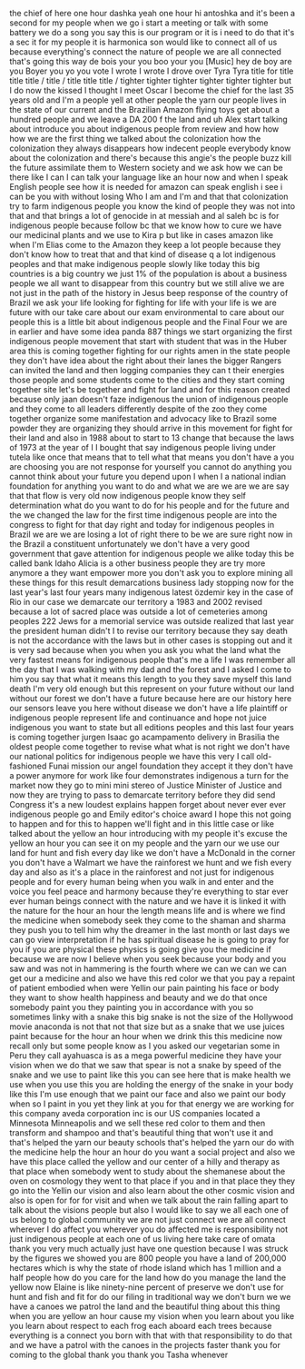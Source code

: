 
the chief of here one hour dashka yeah
one hour hi antoshka and it&#39;s been a
second for my people when we go i start
a meeting or talk with some battery we
do a song you say this is our program or
it is i need to do that it&#39;s a sec it
for my people it is harmonica son would
like to connect all of us because
everything&#39;s connect the nature of
people we are all connected that&#39;s going
this way
de bois your you boo your you
[Music]
hey
de boy are you Boyer you yo you vote I
wrote I wrote I drove over Tyra Tyra
title for title title title / title /
title title title / tighter tighter
tighter tighter tighter tighter but I do
now the kissed I thought I meet Oscar I
become the chief for the last 35 years
old and I&#39;m a people yell at other
people the yarn our people lives in the
state of our current and the Brazilian
Amazon flying toys get about a hundred
people and we leave a DA 200 f the land
and uh Alex start talking about
introduce you about indigenous people
from review and how how how we are the
first thing we talked about the
colonization how the colonization they
always disappears how indecent people
everybody know about the colonization
and there&#39;s because this angie&#39;s the
people buzz kill the future assimilate
them to Western society and we ask how
we can be there like I can I can talk
your language like an hour now and when
I speak English people see how it is
needed for amazon can speak english i
see i can be you with without losing Who
I am and I&#39;m and that that colonization
try to farm indigenous people you know
the kind of people they was not
into that and that brings a lot of
genocide in at messiah and al saleh bc
is for indigenous people because follow
bc that we know how to cure we have our
medicinal plants and we use to Kira p
but like in cases amazon like when I&#39;m
Elias come to the Amazon they keep a lot
people because they don&#39;t know how to
treat that and that kind of disease q a
lot indigenous peoples and that make
indigenous people slowly like today this
big countries is a big country we just
1% of the population is about a business
people we all want to disappear from
this country but we still alive we are
not just in the path of the history in
Jesus beep response of the country of
Brazil we ask your life looking for
fighting for life with your life is we
are future with our take care about our
exam environmental to care about our
people this is a little bit about
indigenous people and the Final Four we
are in earlier and have some idea panda
887 things we start organizing the first
indigenous people movement that start
with student that was in the Huber area
this is coming together fighting for our
rights amen in the state people they
don&#39;t have idea about the right about
their lanes the bigger Rangers can
invited the land and then logging
companies they can t their energies
those people and some students come to
the cities and they start coming
together site let&#39;s be together and
fight for land and for this reason
created because only
jaan doesn&#39;t faze indigenous the union
of indigenous people and they come to
all leaders differently despite of the
zoo they come together organize some
manifestation and advocacy like to
Brazil some powder they are organizing
they should arrive in this movement for
fight for their land and also in 1988
about to start to 13 change that because
the laws of 1973 at the year of I I
bought that say indigenous people living
under tutela like once that means that
to tell what that means you don&#39;t have a
you are choosing you are not response
for yourself you cannot do anything you
cannot think about your future you
depend upon I when I a national indian
foundation for anything you want to do
and what we are we are we are say that
that flow is very old now indigenous
people know they self determination what
do you want to do for his people and for
the future and the we changed the law
for the first time indigenous people are
into the congress to fight for that day
right and today for indigenous peoples
in Brazil we are we are losing a lot of
right there to be we are sure right now
in the Brazil a constituent
unfortunately we don&#39;t have a very good
government that gave attention for
indigenous people we alike today this be
called bank Idaho Alicia is a other
business people they are try more
anymore a they want empower more you
don&#39;t ask you to explore
mining all these things for this result
demarcations business lady stopping now
for the last year&#39;s last four years many
indigenous latest özdemir key in the
case of Rio in our case we demarcate our
territory a 1983 and 2002 revised
because a lot of sacred place was
outside a lot of cemeteries among
peoples 222 Jews for a memorial service
was outside realized that last year the
president human didn&#39;t I to revise our
territory because they say death is not
the accordance with the laws but in
other cases is stopping out and it is
very sad because when you when you ask
you what the land what the very fastest
means for indigenous people that&#39;s me a
life I was remember all the day that I
was walking with my dad and the forest
and I asked I come to him you say that
what it means this length to you they
save myself this land death I&#39;m very old
enough but this represent on your future
without our land without our forest we
don&#39;t have a future because here are our
history here our sensors leave you here
without disease we don&#39;t have a life
plaintiff or indigenous people represent
life and continuance and hope not juice
indigenous you want to state but all
editions peoples and this last four
years is coming together jurgen Isaac go
acampamento
delivery in Brasilia the oldest people
come together to revise what what is not
right we don&#39;t have our national
politics for indigenous people we have
this very I call old-fashioned Funai
mission our angel foundation they accept
it they don&#39;t have a power anymore for
work like four demonstrates indigenous a
turn for the market now they go to mini
mini stereo of Justice Minister of
Justice and now they are trying to pass
to demarcate territory before they did
send Congress it&#39;s a new loudest
explains happen forget about never ever
ever indigenous people go and Emily
editor&#39;s choice award I hope this not
going to happen and for this to happen
we&#39;ll fight and in this little case or
like talked about the yellow an hour
introducing with my people it&#39;s excuse
the yellow an hour you can see it on my
people and the yarn our we use our land
for hunt and fish every day like we
don&#39;t have a McDonald in the corner you
don&#39;t have a Walmart we have the
rainforest we hunt and we fish every day
and also as it&#39;s a place in the
rainforest and not just for indigenous
people and for every human being when
you walk in and enter and the voice you
feel peace and harmony because they&#39;re
everything to star ever ever human
beings connect with the nature and we
have it is linked it with the nature for
the hour an hour
the length means life and is where we
find the medicine when somebody seek
they come to the shaman and sharma they
push you to tell him why the dreamer in
the last month or last days we can go
view interpretation if he has spiritual
disease he is going to pray for you if
you are physical these physics is going
give you the medicine if because we are
now I believe when you seek because your
body and you saw and was not in
hammering is the fourth where we can we
can we can get our a medicine and also
we have this red color we that you pay a
repaint of patient embodied when were
Yellin our pain painting his face or
body they want to show health happiness
and beauty and we do that once somebody
paint you they painting you in
accordance with you so sometimes linky
with a snake this big snake is not the
size of the Hollywood movie anaconda is
not that not that size but as a snake
that we use juices paint because for the
hour an hour when we drink this this
medicine now recall only but some people
know as I you asked our vegetarian some
in Peru they call ayahuasca is as a mega
powerful medicine they have your vision
when we do that we saw that spear is not
a snake by speed of the snake and we use
to paint like this you can see here that
is make health we use when you use this
you are holding the energy of the snake
in your body like this I&#39;m use enough
that
we paint our face and also we paint our
body when so I paint in you yet they
link at you for that energy we are
working for this company aveda
corporation inc is our US companies
located a Minnesota Minneapolis and we
sell these red color to them and then
transform and shampoo and that&#39;s
beautiful thing that won&#39;t use it and
that&#39;s helped the yarn our beauty
schools that&#39;s helped the yarn our do
with the medicine help the hour an hour
do you want a social project and also we
have this place called the yellow and
our center of a hilly and therapy as
that place when somebody went to study
about the shemanese about the oven on
cosmology they went to that place if you
and in that place they they go into the
Yellin our vision and also learn about
the other cosmic vision and also is open
for for for visit and when we talk about
the rain falling apart to talk about the
visions people but also I would like to
say we all each one of us belong to
global community we are not just connect
we are all connect wherever I do affect
you wherever you do affected me is
responsibility not just indigenous
people at each one of us living here
take care of omata thank you very much
actually just have one question because
I was struck by the figures we showed
you are 800 people you have a land of
200,000 hectares which is why the state
of rhode island which has 1 million and
a half people how do you care for the
land how do you manage the land the
yellow now Elaine is like ninety-nine
percent of preserve we don&#39;t use for
hunt and fish and fit for do our filing
in traditional way we don&#39;t burn we we
have a canoes we patrol the land and the
beautiful thing about this thing when
you are yellow an hour cause my vision
when you learn about you like you learn
about respect to each frog each aboard
each trees because everything is a
connect you born with that with that
responsibility to do that and we have a
patrol with the canoes in the projects
faster thank you for coming to the
global thank you thank you Tasha
whenever
